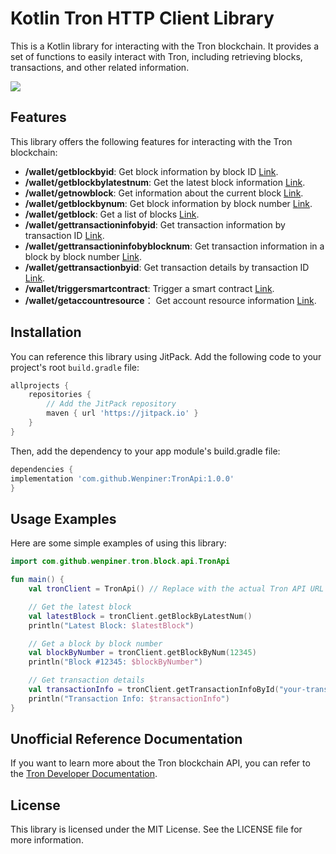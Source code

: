 # Kotlin Tron HTTP Client Library

This is a Kotlin library for interacting with the Tron blockchain. It provides a set of functions to easily interact
with Tron, including retrieving blocks, transactions, and other related information.

[![](https://jitpack.io/v/Wenpiner/TronApi.svg)](https://jitpack.io/#Wenpiner/TronApi)

## Features

This library offers the following features for interacting with the Tron blockchain:

- **/wallet/getblockbyid**: Get block information by block ID [Link](https://developers.tron.network/reference/getblockbyid).
- **/wallet/getblockbylatestnum**: Get the latest block information [Link](https://developers.tron.network/reference/getblockbylatestnum).
- **/wallet/getnowblock**: Get information about the current block [Link](https://developers.tron.network/reference/getnowblock).
- **/wallet/getblockbynum**: Get block information by block number [Link](https://developers.tron.network/reference/getblockbynum).
- **/wallet/getblock**: Get a list of blocks [Link](https://developers.tron.network/reference/getblock).
- **/wallet/gettransactioninfobyid**: Get transaction information by transaction ID [Link](https://developers.tron.network/reference/gettransactioninfobyid).
- **/wallet/gettransactioninfobyblocknum**: Get transaction information in a block by block number [Link](https://developers.tron.network/reference/gettransactioninfobyblocknum).
- **/wallet/gettransactionbyid**: Get transaction details by transaction ID [Link](https://developers.tron.network/reference/gettransactionbyid).
- **/wallet/triggersmartcontract**: Trigger a smart contract [Link](https://developers.tron.network/reference/triggersmartcontract).
- **/wallet/getaccountresource**： Get account resource information [Link](https://developers.tron.network/reference/getaccountresource).
## Installation

You can reference this library using JitPack. Add the following code to your project's root `build.gradle` file:

```groovy
allprojects {
    repositories {
        // Add the JitPack repository
        maven { url 'https://jitpack.io' }
    }
}
```

Then, add the dependency to your app module's build.gradle file:

```groovy
dependencies {
implementation 'com.github.Wenpiner:TronApi:1.0.0'
}

```

## Usage Examples
Here are some simple examples of using this library:
```kotlin
import com.github.wenpiner.tron.block.api.TronApi

fun main() {
    val tronClient = TronApi() // Replace with the actual Tron API URL

    // Get the latest block
    val latestBlock = tronClient.getBlockByLatestNum()
    println("Latest Block: $latestBlock")

    // Get a block by block number
    val blockByNumber = tronClient.getBlockByNum(12345)
    println("Block #12345: $blockByNumber")

    // Get transaction details
    val transactionInfo = tronClient.getTransactionInfoById("your-transaction-id")
    println("Transaction Info: $transactionInfo")
}

```

## Unofficial Reference Documentation
If you want to learn more about the Tron blockchain API, you can refer to the [Tron Developer Documentation](https://developers.tron.network/reference).

## License
This library is licensed under the MIT License. See the LICENSE file for more information.